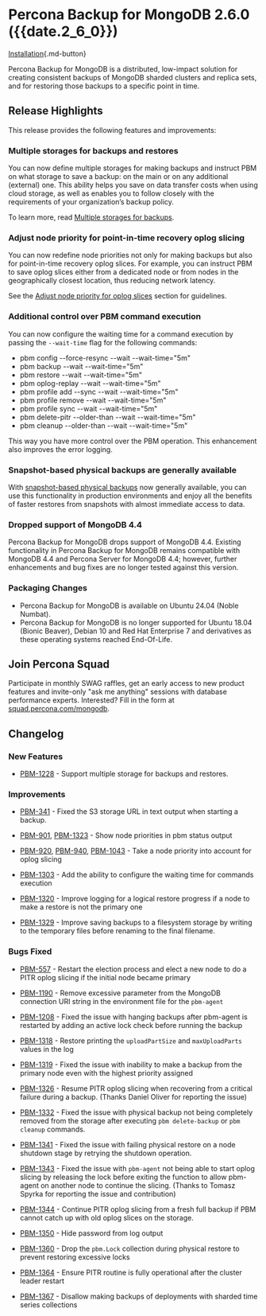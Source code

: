 # Percona Backup for MongoDB 2.6.0 ({{date.2_6_0}})

[Installation](../installation.md){.md-button}


Percona Backup for MongoDB is a distributed, low-impact solution for creating consistent backups of MongoDB sharded clusters and replica sets, and for restoring those backups to a specific point in time.

## Release Highlights

This release provides the following features and improvements:

### Multiple storages for backups and restores

You can now define multiple storages for making backups and instruct PBM on what storage to save a backup: on the main or on any additional (external) one. This ability helps you save on data transfer costs when using cloud storage, as well as enables you to follow closely with the requirements of your organization’s backup policy.

To learn more, read [Multiple storages for backups](../features/multi-storage.md
).

### Adjust node priority for point-in-time recovery oplog slicing

You can now redefine node priorities not only for making backups but also for point-in-time recovery oplog slices. For example, you can instruct PBM to save oplog slices either from a dedicated node or from nodes in the geographically closest location, thus reducing network latency. 

See the [Adjust node priority for oplog slices](../usage/pitr-tutorial.md#adjust-node-priority-for-oplog-slices) section for guidelines.

### Additional control over PBM command execution

You can now configure the waiting time for a command execution by passing the `--wait-time` flag for the following commands:

* pbm config --force-resync --wait --wait-time="5m"
* pbm backup --wait --wait-time="5m"
* pbm restore --wait --wait-time="5m"
* pbm oplog-replay --wait --wait-time="5m"
* pbm profile add --sync --wait --wait-time="5m"
* pbm profile remove --wait --wait-time="5m"
* pbm profile sync --wait --wait-time="5m"
* pbm delete-pitr --older-than --wait --wait-time="5m"
* pbm cleanup --older-than --wait --wait-time="5m"

This way you have more control over the PBM operation. This enhancement also improves the error logging.

### Snapshot-based physical backups are generally available

With [snapshot-based physical backups](../features/snapshots.md) now generally available, you can use this functionality in production environments and enjoy all the benefits of faster restores from snapshots with almost immediate access to data. 

### Dropped support of MongoDB 4.4

Percona Backup for MongoDB drops support of MongoDB 4.4. Existing functionality in Percona Backup for MongoDB remains compatible with MongoDB 4.4 and Percona Server for MongoDB 4.4; however, further enhancements and bug fixes are no longer tested against this version.

### Packaging Changes

* Percona Backup for MongoDB is available on Ubuntu 24.04 (Noble Numbat).
* Percona Backup for MongoDB is no longer supported for Ubuntu 18.04 (Bionic Beaver), Debian 10 and Red Hat Enterprise 7 and derivatives as these operating systems reached End-Of-Life.

## Join Percona Squad

Participate in monthly SWAG raffles, get an early access to new product features and invite-only "ask me anything" sessions with database performance experts. Interested? Fill in the form at [squad.percona.com/mongodb](squad.percona.com/mongodb).

## Changelog

### New Features

* [PBM-1228](https://perconadev.atlassian.net/browse/PBM-1228) - Support multiple storage for backups and restores.

### Improvements

* [PBM-341](https://perconadev.atlassian.net/browse/PBM-341) - Fixed the S3 storage URL in text output when starting a backup.

* [PBM-901](https://perconadev.atlassian.net/browse/PBM-901), [PBM-1323](https://perconadev.atlassian.net/browse/PBM-1323) - Show node priorities in pbm status output

* [PBM-920](https://perconadev.atlassian.net/browse/PBM-920), [PBM-940](https://perconadev.atlassian.net/browse/PBM-940), [PBM-1043](https://perconadev.atlassian.net/browse/PBM-1043) - Take a node priority into account for oplog slicing

* [PBM-1303](https://perconadev.atlassian.net/browse/PBM-1303) - Add the ability to configure the waiting time for commands execution

* [PBM-1320](https://perconadev.atlassian.net/browse/PBM-1320) - Improve logging for a logical restore progress if a node to make a restore is not the primary one

* [PBM-1329](https://perconadev.atlassian.net/browse/PBM-1329) - Improve saving backups to a filesystem storage by writing to the temporary files before renaming to the final filename.

### Bugs Fixed

* [PBM-557](https://perconadev.atlassian.net/browse/PBM-557) - Restart the election process and elect a new node to do a PITR oplog slicing if the initial node became primary

* [PBM-1190](https://perconadev.atlassian.net/browse/PBM-1190) - Remove excessive parameter from the MongoDB connection URI string in the environment file for the `pbm-agent`

* [PBM-1208](https://perconadev.atlassian.net/browse/PBM-1208) - Fixed the issue with hanging backups after pbm-agent is restarted by adding an active lock check before running the backup

* [PBM-1318](https://perconadev.atlassian.net/browse/PBM-1318) - Restore printing the `uploadPartSize` and `maxUploadParts` values in the log

* [PBM-1319](https://perconadev.atlassian.net/browse/PBM-1319) - Fixed the issue with inability to make a backup from the primary node even with the highest priority assigned

* [PBM-1326](https://perconadev.atlassian.net/browse/PBM-1326) - Resume PITR oplog slicing when recovering from a critical failure during a backup. (Thanks Daniel Oliver for reporting the issue)

* [PBM-1332](https://perconadev.atlassian.net/browse/PBM-1332) - Fixed the issue with physical backup not being completely removed from the storage after executing `pbm delete-backup` or `pbm cleanup` commands.

* [PBM-1341](https://perconadev.atlassian.net/browse/PBM-1341) - Fixed the issue with failing physical restore on a node shutdown stage by retrying the shutdown operation.

* [PBM-1343](https://perconadev.atlassian.net/browse/PBM-1343) - Fixed the issue with `pbm-agent` not being able to start oplog slicing by releasing the lock before exiting the function to allow pbm-agent on another node to continue the slicing. (Thanks to Tomasz Spyrka for reporting the issue and contribution)

* [PBM-1344](https://perconadev.atlassian.net/browse/PBM-1344) - Continue PITR oplog slicing from a fresh full backup if PBM cannot catch up with old oplog slices on the storage.

* [PBM-1350](https://perconadev.atlassian.net/browse/PBM-1350) - Hide password from log output

* [PBM-1360](https://perconadev.atlassian.net/browse/PBM-1360) - Drop the `pbm.Lock` collection during physical restore to prevent restoring excessive locks 

* [PBM-1364](https://perconadev.atlassian.net/browse/PBM-1364) - Ensure PITR routine is fully operational after the cluster leader restart

* [PBM-1367](https://perconadev.atlassian.net/browse/PBM-1367) - Disallow making backups of deployments with sharded time series collections


